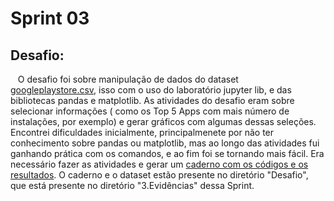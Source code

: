 # Sprint 03
## Desafio:
&nbsp;&nbsp;&nbsp;O desafio foi sobre manipulação de dados do dataset [googleplaystore.csv](https://github.com/rehbeinp/EstagioC_UOL/blob/main/Sprint03/3.Evid%C3%AAncias/Desafio/googleplaystore.csv), isso com o uso do laboratório jupyter lib, e das bibliotecas pandas e matplotlib. As atividades do desafio eram sobre selecionar informações ( como os Top 5 Apps com mais número de instalações, por exemplo) e gerar gráficos com algumas dessas seleções. Encontrei dificuldades inicialmente, principalmenete por não ter conhecimento sobre pandas ou matplotlib, mas ao longo das atividades fui ganhando prática com os comandos, e ao fim foi se tornando mais fácil.
Era necessário fazer as atividades e gerar um [caderno com os códigos e os resultados](https://github.com/rehbeinp/EstagioC_UOL/blob/main/Sprint03/3.Evid%C3%AAncias/Desafio/Desafio-Sprint03-Copy1.ipynb). O caderno e o dataset estão presente no diretório "Desafio", que está presente no diretório "3.Evidências" dessa Sprint.